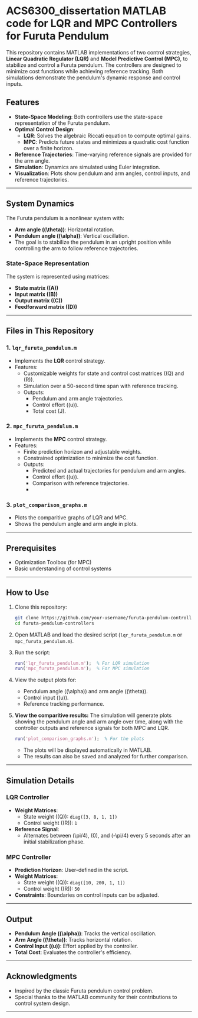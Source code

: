 # ACS6300_dissertation MATLAB code for LQR and MPC Controllers for Furuta Pendulum

This repository contains MATLAB implementations of two control strategies, **Linear Quadratic Regulator (LQR)** and **Model Predictive Control (MPC)**, to stabilize and control a Furuta pendulum. The controllers are designed to minimize cost functions while achieving reference tracking. Both simulations demonstrate the pendulum's dynamic response and control inputs.

## Features

- **State-Space Modeling**: Both controllers use the state-space representation of the Furuta pendulum.
- **Optimal Control Design**:
  - **LQR**: Solves the algebraic Riccati equation to compute optimal gains.
  - **MPC**: Predicts future states and minimizes a quadratic cost function over a finite horizon.
- **Reference Trajectories**: Time-varying reference signals are provided for the arm angle.
- **Simulation**: Dynamics are simulated using Euler integration.
- **Visualization**: Plots show pendulum and arm angles, control inputs, and reference trajectories.

---

## System Dynamics

The Furuta pendulum is a nonlinear system with:
- **Arm angle (\(\theta\))**: Horizontal rotation.
- **Pendulum angle (\(\alpha\))**: Vertical oscillation.
- The goal is to stabilize the pendulum in an upright position while controlling the arm to follow reference trajectories.

### State-Space Representation
The system is represented using matrices:
- **State matrix (\(A\))**
- **Input matrix (\(B\))**
- **Output matrix (\(C\))**
- **Feedforward matrix (\(D\))**

---

## Files in This Repository

### 1. `lqr_furuta_pendulum.m`
- Implements the **LQR** control strategy.
- Features:
  - Customizable weights for state and control cost matrices (\(Q\) and \(R\)).
  - Simulation over a 50-second time span with reference tracking.
  - Outputs:
    - Pendulum and arm angle trajectories.
    - Control effort (\(u\)).
    - Total cost \(J\).

### 2. `mpc_furuta_pendulum.m`
- Implements the **MPC** control strategy.
- Features:
  - Finite prediction horizon and adjustable weights.
  - Constrained optimization to minimize the cost function.
  - Outputs:
    - Predicted and actual trajectories for pendulum and arm angles.
    - Control effort (\(u\)).
    - Comparison with reference trajectories.
    - 
### 3. `plot_comparison_graphs.m`
- Plots the comparitive graphs of LQR and MPC.
- Shows the pendulum angle and arm angle in plots.

---

## Prerequisites

- Optimization Toolbox (for MPC)
- Basic understanding of control systems

---

## How to Use

1. Clone this repository:
   ```bash
   git clone https://github.com/your-username/furuta-pendulum-controllers.git
   cd furuta-pendulum-controllers
   ```

2. Open MATLAB and load the desired script (`lqr_furuta_pendulum.m` or `mpc_furuta_pendulum.m`).

3. Run the script:
   ```matlab
   run('lqr_furuta_pendulum.m');  % For LQR simulation
   run('mpc_furuta_pendulum.m');  % For MPC simulation
   ```

4. View the output plots for:
   - Pendulum angle (\(\alpha\)\) and arm angle (\(\theta\)\).
   - Control input (\(u\)).
   - Reference tracking performance.
  
5. **View the comparitive results:**
   The simulation will generate plots showing the pendulum angle and arm angle over time, along with the controller outputs and reference signals for both MPC and LQR.
   ```matlab
   run('plot_comparison_graphs.m');  % For the plots
   ```
   - The plots will be displayed automatically in MATLAB.
   - The results can also be saved and analyzed for further comparison.
---

## Simulation Details

### LQR Controller
- **Weight Matrices**:
  - State weight (\(Q\)): `diag([3, 8, 1, 1])`
  - Control weight (\(R\)): `1`
- **Reference Signal**:
  - Alternates between \(\pi/4\), \(0\), and \(-\pi/4\) every 5 seconds after an initial stabilization phase.

### MPC Controller
- **Prediction Horizon**: User-defined in the script.
- **Weight Matrices**:
  - State weight (\(Q\)): `diag([10, 200, 1, 1])`
  - Control weight (\(R\)): `50`
- **Constraints**: Boundaries on control inputs can be adjusted.

---

## Output

- **Pendulum Angle (\(\alpha\))**: Tracks the vertical oscillation.
- **Arm Angle (\(\theta\))**: Tracks horizontal rotation.
- **Control Input (\(u\))**: Effort applied by the controller.
- **Total Cost**: Evaluates the controller's efficiency.

---

## Acknowledgments

- Inspired by the classic Furuta pendulum control problem.
- Special thanks to the MATLAB community for their contributions to control system design.

---
